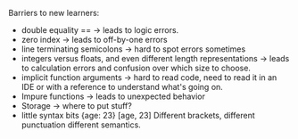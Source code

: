 Barriers to new learners:


- double equality == -> leads to logic errors.
- zero index -> leads to off-by-one errors
- line terminating semicolons -> hard to spot errors sometimes
- integers versus floats, and even different length representations -> leads to calculation errors and confusion over which size to choose.
- implicit function arguments -> hard to read code, need to read it in an IDE or with a reference to understand what's going on.
- Impure functions -> leads to unexpected behavior
- Storage -> where to put stuff?
- little syntax bits 
  {age: 23}
  [age, 23]
  Different brackets, different punctuation different semantics.